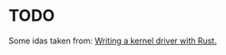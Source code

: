 # TODO
Some idas taken from:  [Writing a kernel driver with Rust.](https://not-matthias.github.io/kernel-driver-with-rust/)
